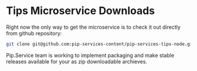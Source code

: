 # Tips Microservice Downloads

Right now the only way to get the microservice is to check it out directly from github repository:

```bash
git clone git@github.com:pip-services-content/pip-services-tips-node.git
```

Pip.Service team is working to implement packaging and make stable releases available for your 
as zip downloadable archieves.